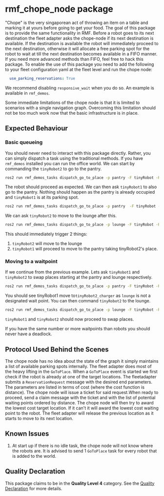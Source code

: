 # rmf\_chope\_node package

"Chope" is the very singaporean act of throwing an item on a table and marking it at yours before going to get your food. The goal of this package is to provide the same functionality in RMF.
Before a robot goes to its next destination the fleet adapter asks the chope-node if its next destination is available. If the destination is available the robot will immediately proceed to the next destination, otherwise it will allocate a free parking spot for the robot to wait at till the next destination becomes available in a FIFO manner. If you need more advanced methods than FIFO, feel free to hack this package. To enable the use of this package you need to add the following to your fleet configuration yaml at the fleet level and run the chope node:
```yaml
  use_parking_reservations: True
```
We recommend disabling `responsive_wait` when you do so. An example is available in `rmf_demos`.

Some immediate limitations of the chope node is that it is limited to scenarios with a single navigation graph. Overcoming this limitation should not be too much work now that the basic infrastructure is in place.

## Expected Behaviour

### Basic queueing
You should never need to interact with this package directly. Rather, you can simply dispatch a task using the traditional methods. If you have `rmf_demos` installed you can run the
office world. We can start by commanding the `tinyRobot2` to go to the pantry.
```bash
ros2 run rmf_demos_tasks dispatch_go_to_place -p pantry -F tinyRobot -R tinyRobot2 --use_sim_time
```
The robot should proceed as expected. We can then ask `tinyRobot1` to also go to the pantry. Nothing should happen as the pantry is already occupied and `tinyRobot1` is at its parking spot.
```bash
ros2 run rmf_demos_tasks dispatch_go_to_place -p pantry  -F tinyRobot -R tinyRobot1 --use_sim_time
```
We can ask `tinyRobot2` to move to the lounge after this.
```bash
ros2 run rmf_demos_tasks dispatch_go_to_place -p lounge -F tinyRobot -R tinyRobot2 --use_sim_time
```
This should immediately trigger 2 things:
1. `tinyRobot2` will move to the lounge
2. `tinyRobot1` will proceed to move to the pantry taking tinyRobot2's place.

### Moving to a waitpoint
If we continue from the previous example. Lets ask `tinyRobot1` and `tinyRobot2` to swap places starting at the pantry and lounge respectively.
```bash
ros2 run rmf_demos_tasks dispatch_go_to_place -p pantry -F tinyRobot -R tinyRobot1 --use_sim_time
```
You should see tinyRobot1 move to`tinyRobot2_charger` as `lounge` is not a designated wait point. You can then command `tinyRobot2` to the lounge.
```bash
ros2 run rmf_demos_tasks dispatch_go_to_place -p lounge -F tinyRobot -R tinyRobot2 --use_sim_time
```
`tinyRobot1` and `tinyRobot2` should now proceed to swap places.

If you have the same number or more waitpoints than robots you should never have a deadlock.

## Protocol Used Behind the Scenes

The chope node has no idea about the state of the graph it simply maintains a list of available parking spots internally. The fleet adapter does most of the heavy lifting in the `GoToPlace`. When a `GoToPlace` event is started we first check if the robot is already at one of the target locations. The fleetadapter submits a `ReservationRequest` message with the desired end parameters.  The parameters are listed in terms of cost (where the cost function is distance). The chope node will issue a ticket for said request.When ready to proceed, send a claim message with the ticket and with the list of potential waiting points ordered by distance. The chope node will then try to award the lowest cost target location. If it can't it will award the lowest cost waiting point to the robot. The fleet adapter will release the previous location as it starts to move to its next location.

## Known Issues
1. At start up if there is no idle task, the chope node will not know where the robots are. It is advised to send 1 `GoToPlace` task for every robot that is added to the world.

## Quality Declaration

This package claims to be in the **Quality Level 4** category. See the [Quality Declaration](QUALITY_DECLARATION.md) for more details.
